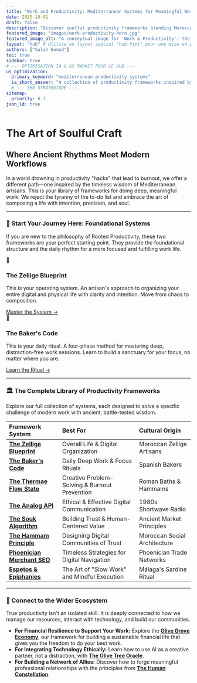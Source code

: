 ```yaml
---
title: "Work and Productivity: Mediterranean Systems for Meaningful Work"
date: 2025-10-01
draft: false
description: "Discover soulful productivity frameworks blending Moroccan artisan wisdom with modern digital work. Start with the Zellige Blueprint for intentional, sustainable work systems."
featured_image: "images/work-productivity-hero.jpg"
featured_image_alt: "A conceptual image for 'Work & Productivity': the weathered hands of an artisan carving a zellige tile that seamlessly transforms into a perfectly organized digital interface."
layout: "hub" # Utilise un layout spécial "hub.html" pour une mise en page riche
authors: ["Salah Nomad"]
toc: true
sidebar: true
# --- OPTIMISATION IA & US MARKET POUR LE HUB ---
us_optimization:
  primary_keyword: "mediterranean productivity systems"
  ia_short_answer: "A collection of productivity frameworks inspired by Mediterranean wisdom, focusing on intentional work, deep focus, and sustainable performance. Key systems include the Zellige Blueprint and the Baker's Code."
  # --- SEO STRATÉGIQUE ---
sitemap:
  priority: 0.7
json_ld: true
---
```


# The Art of Soulful Craft
## Where Ancient Rhythms Meet Modern Workflows

In a world drowning in productivity "hacks" that lead to burnout, we offer a different path—one inspired by the timeless wisdom of Mediterranean artisans. This is your library of frameworks for doing deep, meaningful work. We reject the tyranny of the to-do list and embrace the art of composing a life with intention, precision, and soul.

---

### 🧭 Start Your Journey Here: Foundational Systems

If you are new to the philosophy of Rooted Productivity, these two frameworks are your perfect starting point. They provide the foundational structure and the daily rhythm for a more focused and fulfilling work life.

<div class="framework-grid-highlight">
  <div class="framework-card-highlight">
    <div class="card-icon">🧩</div>
    <h3>The Zellige Blueprint</h3>
    <p>This is your operating system. An artisan's approach to organizing your entire digital and physical life with clarity and intention. Move from chaos to composition.</p>
    <a href="/work-productivity/zellige-blueprint/" class="btn-primary">Master the System &rarr;</a>
  </div>
  <div class="framework-card-highlight">
    <div class="card-icon">🥖</div>
    <h3>The Baker's Code</h3>
    <p>This is your daily ritual. A four-phase method for mastering deep, distraction-free work sessions. Learn to build a sanctuary for your focus, no matter where you are.</p>
    <a href="/work-productivity/bakers-code/" class="btn-secondary">Learn the Ritual &rarr;</a>
  </div>
</div>

---

### 🏛️ The Complete Library of Productivity Frameworks

Explore our full collection of systems, each designed to solve a specific challenge of modern work with ancient, battle-tested wisdom.

| Framework System &nbsp; &nbsp; &nbsp; &nbsp; &nbsp; &nbsp; &nbsp; &nbsp; | Best For | Cultural Origin |
|:---|:---|:---|
| **[The Zellige Blueprint](/work-productivity/zellige-blueprint/)** | Overall Life & Digital Organization | Moroccan Zellige Artisans |
| **[The Baker's Code](/work-productivity/bakers-code/)** | Daily Deep Work & Focus Rituals | Spanish Bakers |
| **[The Thermae Flow State](/work-productivity/thermae-flow-state-deep-work/)** | Creative Problem-Solving & Burnout Prevention | Roman Baths & Hammams |
| **[The Analog API](/work-productivity/analog-api-communication/)** | Ethical & Effective Digital Communication | 1980s Shortwave Radio |
| **[The Souk Algorithm](/work-productivity/souk-algorithm/)** | Building Trust & Human-Centered Value | Ancient Market Principles |
| **[The Hammam Principle](/work-productivity/hammam-principle-community/)** | Designing Digital Communities of Trust | Moroccan Social Architecture |
| **[Phoenician Merchant SEO](/work-productivity/phoenician-merchant-seo/)** | Timeless Strategies for Digital Navigation | Phoenician Trade Networks |
| **[Espetos & Epiphanies](/work-productivity/espetos-epiphanies/)** | The Art of "Slow Work" and Mindful Execution | Málaga's Sardine Ritual |

---

### 🔗 Connect to the Wider Ecosystem

True productivity isn't an isolated skill. It is deeply connected to how we manage our resources, interact with technology, and build our communities.

- **For Financial Resilience to Support Your Work:** Explore the **[Olive Grove Economy](/money-freedom/olive-grove-economy/)**, our framework for building a sustainable financial life that gives you the freedom to do your best work.
- **For Integrating Technology Ethically:** Learn how to use AI as a creative partner, not a distraction, with **[The Olive Tree Oracle](/ai-future/olive-tree-oracle/)**.
- **For Building a Network of Allies:** Discover how to forge meaningful professional relationships with the principles from **[The Human Constellation](/stories-wisdom/human-constellation/)**.